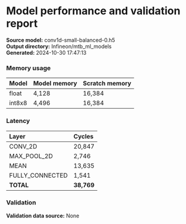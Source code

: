 # Model performance and validation report
**Source model:** conv1d-small-balanced-0.h5  
**Output directory:** Infineon/mtb_ml_models  
**Generated:** 2024-10-30 17:47:13

### Memory usage
| Model | Model memory | Scratch memory |
| :--- | :--- | :--- |
| float | 4,128 | 16,384 |
| int8x8 | 4,496 | 16,384 |

### Latency
| Layer | Cycles |
| :--- | :--- |
| CONV_2D | 20,847 |
| MAX_POOL_2D | 2,746 |
| MEAN | 13,635 |
| FULLY_CONNECTED | 1,541 |
| **TOTAL** | **38,769** |

### Validation
**Validation data source:** None
